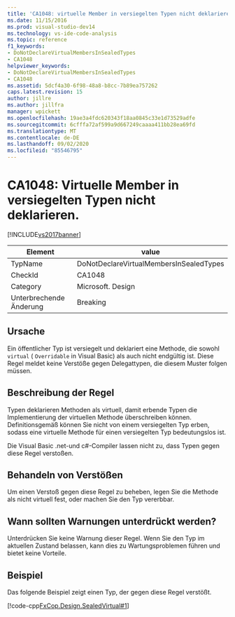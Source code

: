 ```yaml
---
title: 'CA1048: virtuelle Member in versiegelten Typen nicht deklarieren | Microsoft-Dokumentation'
ms.date: 11/15/2016
ms.prod: visual-studio-dev14
ms.technology: vs-ide-code-analysis
ms.topic: reference
f1_keywords:
- DoNotDeclareVirtualMembersInSealedTypes
- CA1048
helpviewer_keywords:
- DoNotDeclareVirtualMembersInSealedTypes
- CA1048
ms.assetid: 5dcf4a30-6f98-48a8-b8cc-7b89ea757262
caps.latest.revision: 15
author: jillre
ms.author: jillfra
manager: wpickett
ms.openlocfilehash: 19ae3a4fdc620343f18aa0845c33e1d73529adfe
ms.sourcegitcommit: 6cfffa72af599a9d667249caaaa411bb28ea69fd
ms.translationtype: MT
ms.contentlocale: de-DE
ms.lasthandoff: 09/02/2020
ms.locfileid: "85546795"
---
```

# <a name="ca1048-do-not-declare-virtual-members-in-sealed-types"></a>CA1048: Virtuelle Member in versiegelten Typen nicht deklarieren.
[!INCLUDE[vs2017banner](../includes/vs2017banner.md)]

|Element|value|
|-|-|
|TypName|DoNotDeclareVirtualMembersInSealedTypes|
|CheckId|CA1048|
|Category|Microsoft. Design|
|Unterbrechende Änderung|Breaking|

## <a name="cause"></a>Ursache
 Ein öffentlicher Typ ist versiegelt und deklariert eine Methode, die sowohl `virtual` ( `Overridable` in Visual Basic) als auch nicht endgültig ist. Diese Regel meldet keine Verstöße gegen Delegattypen, die diesem Muster folgen müssen.

## <a name="rule-description"></a>Beschreibung der Regel
 Typen deklarieren Methoden als virtuell, damit erbende Typen die Implementierung der virtuellen Methode überschreiben können. Definitionsgemäß können Sie nicht von einem versiegelten Typ erben, sodass eine virtuelle Methode für einen versiegelten Typ bedeutungslos ist.

 Die Visual Basic .net-und c#-Compiler lassen nicht zu, dass Typen gegen diese Regel verstoßen.

## <a name="how-to-fix-violations"></a>Behandeln von Verstößen
 Um einen Verstoß gegen diese Regel zu beheben, legen Sie die Methode als nicht virtuell fest, oder machen Sie den Typ vererbbar.

## <a name="when-to-suppress-warnings"></a>Wann sollten Warnungen unterdrückt werden?
 Unterdrücken Sie keine Warnung dieser Regel. Wenn Sie den Typ im aktuellen Zustand belassen, kann dies zu Wartungsproblemen führen und bietet keine Vorteile.

## <a name="example"></a>Beispiel
 Das folgende Beispiel zeigt einen Typ, der gegen diese Regel verstößt.

 [!code-cpp[FxCop.Design.SealedVirtual#1](../snippets/cpp/VS_Snippets_CodeAnalysis/FxCop.Design.SealedVirtual/cpp/FxCop.Design.SealedVirtual.cpp#1)]
